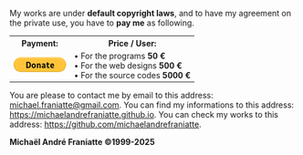   
My works are under **default copyright laws**, and to have my agreement on the private use, you have to **pay me** as following.  
  
<table>
  <tr>
    <th><b>Payment:</b></th>
    <th><b>Price / User:</b></th>
  </tr>
  <tr>
    <td>
      <a href="https://www.paypal.com/donate/?hosted_button_id=7NJYBGG9443FA" target="_blank">
        <img src="btn_donate_LG.gif" alt="PayPal this" title="PayPal - The safer, easier way to pay online!" border="0" />
      </a>   
    </td>
    <td>
      • For the programs <b>50 €</b><br />
      • For the web designs <b>500 €</b><br />
      • For the source codes <b>5000 €</b>
    </td>
  </tr>
</table>  
  
You are please to contact me by email to this address: michael.franiatte@gmail.com. You can find my informations to this address: https://michaelandrefraniatte.github.io. You can check my works to this address: https://github.com/michaelandrefraniatte.  
  
**Michaël André Franiatte ©1999-2025**  
  